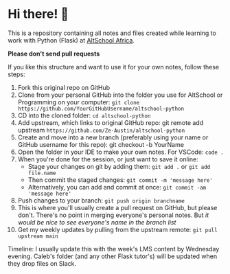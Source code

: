 # Hi there! :new_moon_with_face:

This is a repository containing all notes and files created while learning to work with Python (Flask) at [AltSchool Africa](https://altschoolafrica.com/schools/engineering).

**Please don't send pull requests**

If you like this structure and want to use it for your own notes, follow these steps: 

1. Fork this original repo on GitHub
2. Clone from your personal GitHub into the folder you use for AltSchool or Programming on your computer: `git clone https://github.com/YourGitHubUsername/altschool-python`
3. CD into the cloned folder: `cd altschool-python`
4. Add upstream, which links to original GitHub repo: git remote add upstream `https://github.com/Ze-Austin/altschool-python`
5. Create and move into a new branch (preferably using your name or GitHub username for this repo): git checkout -b YourName
6. Open the folder in your IDE to make your own notes. For VSCode: `code .`
7. When you're done for the session, or just want to save it online:
    - Stage your changes on git by adding them: `git add .` or `git add file.name`
    - Then commit the staged changes: `git commit -m 'message here'`
    - Alternatively, you can add and commit at once: `git commit -am 'message here'`
8. Push changes to your branch: `git push origin branchname`
9. This is where you'll usually create a pull request on GitHub, but please don't. There's no point in merging everyone's personal notes. But *it would be nice to see everyone's name in the branch list*
10. Get my weekly updates by pulling from the upstream remote: `git pull upstream main`

Timeline: I usually update this with the week's LMS content by Wednesday evening. Caleb's folder (and any other Flask tutor's) will be updated when they drop files on Slack.
